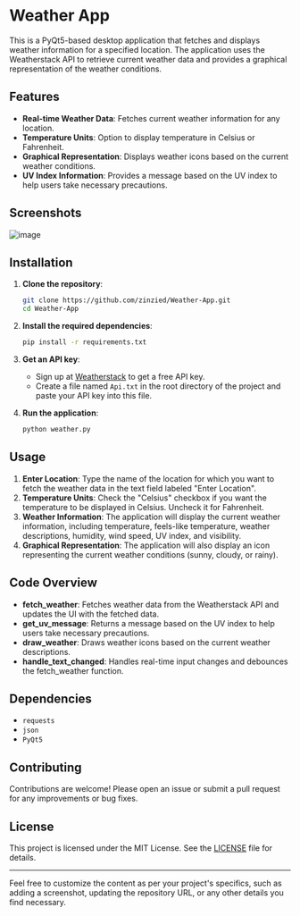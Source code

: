 # Weather App

This is a PyQt5-based desktop application that fetches and displays weather information for a specified location. The application uses the Weatherstack API to retrieve current weather data and provides a graphical representation of the weather conditions.

## Features

- **Real-time Weather Data**: Fetches current weather information for any location.
- **Temperature Units**: Option to display temperature in Celsius or Fahrenheit.
- **Graphical Representation**: Displays weather icons based on the current weather conditions.
- **UV Index Information**: Provides a message based on the UV index to help users take necessary precautions.

## Screenshots

![image](https://github.com/user-attachments/assets/2a66f665-303c-4d90-9f2b-2aaa29336fdf)


## Installation

1. **Clone the repository**:
    ```sh
    git clone https://github.com/zinzied/Weather-App.git
    cd Weather-App
    ```

2. **Install the required dependencies**:
    ```sh
    pip install -r requirements.txt
    ```

3. **Get an API key**:
    - Sign up at [Weatherstack](https://weatherstack.com/) to get a free API key.
    - Create a file named `Api.txt` in the root directory of the project and paste your API key into this file.

4. **Run the application**:
    ```sh
    python weather.py
    ```

## Usage

1. **Enter Location**: Type the name of the location for which you want to fetch the weather data in the text field labeled "Enter Location".
2. **Temperature Units**: Check the "Celsius" checkbox if you want the temperature to be displayed in Celsius. Uncheck it for Fahrenheit.
3. **Weather Information**: The application will display the current weather information, including temperature, feels-like temperature, weather descriptions, humidity, wind speed, UV index, and visibility.
4. **Graphical Representation**: The application will also display an icon representing the current weather conditions (sunny, cloudy, or rainy).

## Code Overview

- **fetch_weather**: Fetches weather data from the Weatherstack API and updates the UI with the fetched data.
- **get_uv_message**: Returns a message based on the UV index to help users take necessary precautions.
- **draw_weather**: Draws weather icons based on the current weather descriptions.
- **handle_text_changed**: Handles real-time input changes and debounces the fetch_weather function.

## Dependencies

- `requests`
- `json`
- `PyQt5`

## Contributing

Contributions are welcome! Please open an issue or submit a pull request for any improvements or bug fixes.

## License

This project is licensed under the MIT License. See the [LICENSE](LICENSE) file for details.

---

Feel free to customize the content as per your project's specifics, such as adding a screenshot, updating the repository URL, or any other details you find necessary.
